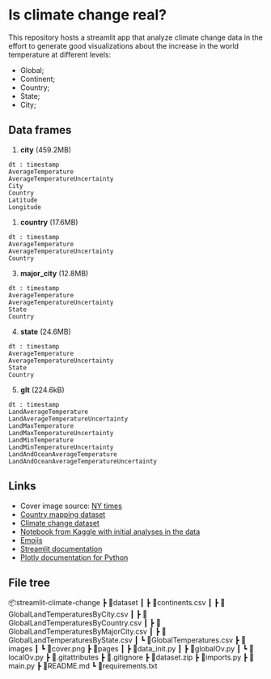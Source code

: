 # Is climate change real?

This repository hosts a streamlit app that analyze climate change data in the effort to generate good visualizations about the increase in the world temperature at different levels:

- Global;
- Continent;
- Country;
- State;
- City;

## Data frames

1. **city** (459.2MB)

```
dt : timestamp                    
AverageTemperature          
AverageTemperatureUncertainty 
City                        
Country                        
Latitude                      
Longitude 
```

1. **country** (17.6MB)

```
dt : timestamp                    
AverageTemperature          
AverageTemperatureUncertainty                         
Country
```

3. **major_city** (12.8MB)

```
dt : timestamp                    
AverageTemperature          
AverageTemperatureUncertainty 
State                     
Country     
```

4. **state** (24.6MB)

```
dt : timestamp                    
AverageTemperature          
AverageTemperatureUncertainty 
State                    
Country                        
```

5. **glt** (224.6kB)

```
dt : timestamp                    
LandAverageTemperature
LandAverageTemperatureUncertainty
LandMaxTemperature 
LandMaxTemperatureUncertainty
LandMinTemperature
LandMinTemperatureUncertainty
LandAndOceanAverageTemperature
LandAndOceanAverageTemperatureUncertainty
``` 

## Links

- Cover image source: [NY times](https://www.nytimes.com/interactive/2019/04/30/dining/climate-change-food-eating-habits.html?mtrref=www.google.com.br&gwh=5DCD4703C1C8C68507FB492B4CFA62DA&gwt=pay&assetType=PAYWALL)
- [Country mapping dataset](https://www.kaggle.com/andradaolteanu/country-mapping-iso-continent-region)
- [Climate change dataset](https://www.kaggle.com/berkeleyearth/climate-change-earth-surface-temperature-data)
- [Notebook from Kaggle with initial analyses in the data](https://www.kaggle.com/andradaolteanu/plotly-advanced-global-warming-analysis)
- [Emojis](https://gist.github.com/rxaviers/7360908)
- [Streamlit documentation](https://docs.streamlit.io/en/stable/api.html)
- [Plotly documentation for Python](https://plotly.com/python/)

## File tree

📦streamlit-climate-change
 ┣ 📂dataset
 ┃ ┣ 📜continents.csv
 ┃ ┣ 📜GlobalLandTemperaturesByCity.csv
 ┃ ┣ 📜GlobalLandTemperaturesByCountry.csv
 ┃ ┣ 📜GlobalLandTemperaturesByMajorCity.csv
 ┃ ┣ 📜GlobalLandTemperaturesByState.csv
 ┃ ┗ 📜GlobalTemperatures.csv
 ┣ 📂images
 ┃ ┗ 📜cover.png
 ┣ 📂pages
 ┃ ┣ 📜data_init.py
 ┃ ┣ 📜globalOv.py
 ┃ ┗ 📜localOv.py
 ┣ 📜.gitattributes
 ┣ 📜.gitignore
 ┣ 📜dataset.zip
 ┣ 📜imports.py
 ┣ 📜main.py
 ┣ 📜README.md
 ┗ 📜requirements.txt